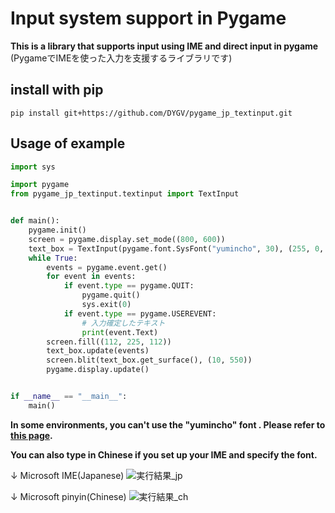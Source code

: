 # Input system support in Pygame

**This is a library that supports input using IME and direct input in pygame**  
(PygameでIMEを使った入力を支援するライブラリです)
## install with pip
```
pip install git+https://github.com/DYGV/pygame_jp_textinput.git
```

## Usage of example
```python
import sys

import pygame
from pygame_jp_textinput.textinput import TextInput


def main():
    pygame.init()
    screen = pygame.display.set_mode((800, 600))
    text_box = TextInput(pygame.font.SysFont("yumincho", 30), (255, 0, 0))
    while True:
        events = pygame.event.get()
        for event in events:
            if event.type == pygame.QUIT:
                pygame.quit()
                sys.exit(0)
            if event.type == pygame.USEREVENT:
                # 入力確定したテキスト
                print(event.Text)
        screen.fill((112, 225, 112))
        text_box.update(events)
        screen.blit(text_box.get_surface(), (10, 550))
        pygame.display.update()


if __name__ == "__main__":
    main()
```
__In some environments, you can't use the "yumincho" font . Please refer to [this page](https://dygv.github.io/blog/post/2021/01/pygame%E3%81%AE%E3%83%86%E3%82%AD%E3%82%B9%E3%83%88%E5%85%A5%E5%8A%9B/#%E3%83%95%E3%82%A9%E3%83%B3%E3%83%88%E3%81%AB%E3%81%A4%E3%81%84%E3%81%A6).__  
  
__You can also type in Chinese if you set up your IME and specify the font.__  
  
↓ Microsoft IME(Japanese)
![実行結果_jp](https://user-images.githubusercontent.com/8480644/117116657-941ea480-adc9-11eb-97fd-90c3400f4bfa.gif)  
  
↓ Microsoft pinyin(Chinese)
![実行結果_ch](https://user-images.githubusercontent.com/8480644/117170882-5c355280-ae05-11eb-84fe-c0d2a2760744.gif)
